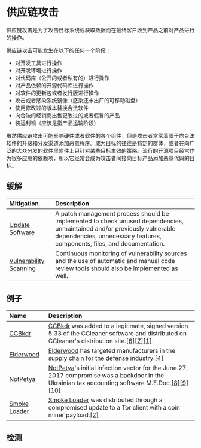 # 供应链攻击

供应链攻击是为了攻击目标系统或获取数据而在最终客户收到产品之前对产品进行的操作。

供应链攻击可能发生在以下的任何一个阶段：

* 对开发工具进行操作
* 对开发环境进行操作
* 对代码库（公开的或者私有的）进行操作
* 对产品依赖的开源代码库进行操作
* 对软件的更新包或者发行版进行操作
* 攻击或者感染系统镜像（感染还未出厂的可移动磁盘）
* 使用修改过的版本替换合法软件
* 向合法的经销商出售更改过的或者假冒的产品
* 装运封锁（应该是指产品运输阶段）

虽然供应链攻击可能影响硬件或者软件的各个组件，但是攻击者常常着眼于向合法软件的升级和分发渠道添加恶意程序。成为目标的往往是特定的群体，或者在向广泛的大众分发的软件里附件上只针对某些目标生效的策略。流行的开源项目经常作为很多应用的依赖项，所以它经常会成为攻击者间接向目标产品添加恶意代码的目标。

## 缓解

| Mitigation | Description |
| :--- | :--- |
| [Update Software](https://attack.mitre.org/mitigations/M1051) | A patch management process should be implemented to check unused dependencies, unmaintained and/or previously vulnerable dependencies, unnecessary features, components, files, and documentation. |
| [Vulnerability Scanning](https://attack.mitre.org/mitigations/M1016) | Continuous monitoring of vulnerability sources and the use of automatic and manual code review tools should also be implemented as well. |

## 例子

| Name | Description |
| :--- | :--- |
| [CCBkdr](https://attack.mitre.org/software/S0222) | [CCBkdr](https://attack.mitre.org/software/S0222) was added to a legitimate, signed version 5.33 of the CCleaner software and distributed on CCleaner's distribution site.[\[6\]](http://blog.talosintelligence.com/2017/09/avast-distributes-malware.html)[\[7\]](http://www.intezer.com/evidence-aurora-operation-still-active-supply-chain-attack-through-ccleaner/)[\[1\]](https://blog.avast.com/new-investigations-in-ccleaner-incident-point-to-a-possible-third-stage-that-had-keylogger-capacities) |
| [Elderwood](https://attack.mitre.org/groups/G0066) | [Elderwood](https://attack.mitre.org/groups/G0066) has targeted manufacturers in the supply chain for the defense industry.[\[4\]](http://www.symantec.com/content/en/us/enterprise/media/security_response/whitepapers/the-elderwood-project.pdf) |
| [NotPetya](https://attack.mitre.org/software/S0368) | [NotPetya](https://attack.mitre.org/software/S0368)'s initial infection vector for the June 27, 2017 compromise was a backdoor in the Ukrainian tax accounting software M.E.Doc.[\[8\]](https://blog.talosintelligence.com/2017/06/worldwide-ransomware-variant.html)[\[9\]](https://www.us-cert.gov/ncas/alerts/TA17-181A)[\[10\]](https://blog.talosintelligence.com/2017/07/the-medoc-connection.html) |
| [Smoke Loader](https://attack.mitre.org/software/S0226) | [Smoke Loader](https://attack.mitre.org/software/S0226) was distributed through a compromised update to a Tor client with a coin miner payload.[\[2\]](https://cloudblogs.microsoft.com/microsoftsecure/2018/03/07/behavior-monitoring-combined-with-machine-learning-spoils-a-massive-dofoil-coin-mining-campaign/) |

## 检测





